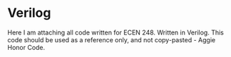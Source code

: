 # Verilog
Here I am attaching all code written for ECEN 248. Written in Verilog. This code should be used as a reference only, and not copy-pasted -  Aggie Honor Code.
